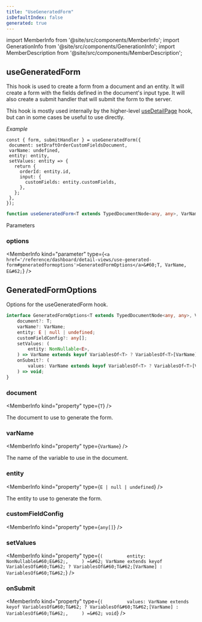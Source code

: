 ```yaml
---
title: "UseGeneratedForm"
isDefaultIndex: false
generated: true
---
```

<!-- This file was generated from the Vendure source. Do not modify. Instead, re-run the "docs:build" script -->
import MemberInfo from '@site/src/components/MemberInfo';
import GenerationInfo from '@site/src/components/GenerationInfo';
import MemberDescription from '@site/src/components/MemberDescription';


## useGeneratedForm

<GenerationInfo sourceFile="packages/dashboard/src/lib/framework/form-engine/use-generated-form.tsx" sourceLine="80" packageName="@vendure/dashboard" since="3.3.0" />

This hook is used to create a form from a document and an entity.
It will create a form with the fields defined in the document's input type.
It will also create a submit handler that will submit the form to the server.

This hook is mostly used internally by the higher-level <a href='/reference/dashboard/detail-views/use-detail-page#usedetailpage'>useDetailPage</a> hook,
but can in some cases be useful to use directly.

*Example*

```tsx
const { form, submitHandler } = useGeneratedForm({
 document: setDraftOrderCustomFieldsDocument,
 varName: undefined,
 entity: entity,
 setValues: entity => {
   return {
     orderId: entity.id,
     input: {
       customFields: entity.customFields,
     },
   };
 },
});
```

```ts title="Signature"
function useGeneratedForm<T extends TypedDocumentNode<any, any>, VarName extends keyof VariablesOf<T> | undefined, E extends Record<string, any> = Record<string, any>>(options: GeneratedFormOptions<T, VarName, E>): void
```
Parameters

### options

<MemberInfo kind="parameter" type={`<a href='/reference/dashboard/detail-views/use-generated-form#generatedformoptions'>GeneratedFormOptions</a>&#60;T, VarName, E&#62;`} />



## GeneratedFormOptions

<GenerationInfo sourceFile="packages/dashboard/src/lib/framework/form-engine/use-generated-form.tsx" sourceLine="20" packageName="@vendure/dashboard" since="3.3.0" />

Options for the useGeneratedForm hook.

```ts title="Signature"
interface GeneratedFormOptions<T extends TypedDocumentNode<any, any>, VarName extends keyof VariablesOf<T> | undefined = 'input', E extends Record<string, any> = Record<string, any>> {
    document?: T;
    varName?: VarName;
    entity: E | null | undefined;
    customFieldConfig?: any[];
    setValues: (
        entity: NonNullable<E>,
    ) => VarName extends keyof VariablesOf<T> ? VariablesOf<T>[VarName] : VariablesOf<T>;
    onSubmit?: (
        values: VarName extends keyof VariablesOf<T> ? VariablesOf<T>[VarName] : VariablesOf<T>,
    ) => void;
}
```

<div className="members-wrapper">

### document

<MemberInfo kind="property" type={`T`}   />

The document to use to generate the form.
### varName

<MemberInfo kind="property" type={`VarName`}   />

The name of the variable to use in the document.
### entity

<MemberInfo kind="property" type={`E | null | undefined`}   />

The entity to use to generate the form.
### customFieldConfig

<MemberInfo kind="property" type={`any[]`}   />


### setValues

<MemberInfo kind="property" type={`(         entity: NonNullable&#60;E&#62;,     ) =&#62; VarName extends keyof VariablesOf&#60;T&#62; ? VariablesOf&#60;T&#62;[VarName] : VariablesOf&#60;T&#62;`}   />


### onSubmit

<MemberInfo kind="property" type={`(         values: VarName extends keyof VariablesOf&#60;T&#62; ? VariablesOf&#60;T&#62;[VarName] : VariablesOf&#60;T&#62;,     ) =&#62; void`}   />




</div>
